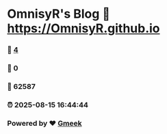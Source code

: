# OmnisyR's Blog :link: https://OmnisyR.github.io 
### :page_facing_up: [4](https://OmnisyR.github.io/tag.html) 
### :speech_balloon: 0 
### :hibiscus: 62587 
### :alarm_clock: 2025-08-15 16:44:44 
### Powered by :heart: [Gmeek](https://github.com/Meekdai/Gmeek)
